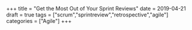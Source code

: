 +++
title = "Get the Most Out of Your Sprint Reviews"
date = 2019-04-21
draft = true
tags = ["scrum","sprintreview","retrospective","agile"]
categories = ["Agile"]
+++

<!-- Set the stage -->

<!-- The hook -->

<!-- Small talk -->

<!-- Feedback --> 

<!-- Constant iteration and closing -->